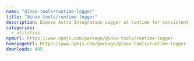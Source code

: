 ```yaml
---
name: "@inox-tools/runtime-logger"
title: "@inox-tools/runtime-logger"
description: Expose Astro Integration Logger at runtime for consistent output
categories:
  - utilities
npmUrl: https://www.npmjs.com/package/@inox-tools/runtime-logger
homepageUrl: https://www.npmjs.com/package/@inox-tools/runtime-logger
downloads: 495
---
```


